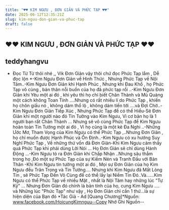 ```yaml
---
title: "♥♥ KIM NGƯU , ĐƠN GIẢN VÀ PHỨC TẠP ♥♥"
date: 2025-06-12T12:35:21Z
slug: kim-nguu-don-gian-va-phuc-tap
draft: false
---
```


## ♥♥ KIM NGƯU , ĐƠN GIẢN VÀ PHỨC TẠP ♥♥

## teddyhangvu

* Đọc Từ Từ thôi nhé  ,, Vik Đơn Giản vậy thôi chứ đọc Phức Tạp lắm , Dễ đọc lộn  *-Kim Ngưu Đơn Giản về Hình Thức , Nhưng Phức Tạp về Nội Tâm..-Kim Ngưu Đơn Giản khi Hạnh Phúc , Nhưng khi Đau Khổ , họ Phức Tạp vô cùng , bản thân nỗi buồn của họ đã phức tạp rồi ..-Kim Ngưu Đơn Giản khi Yêu một ai đó , khi yêu thì họ chỉ biết Chân Thành và Mù Quáng một cách không Toan Tính ....Nhưng có rất nhiều lí do Phức Tạp , khiến họ chôn giấu nó , không dám thổ lộ , không dám tiến tới ....và Đợi Chờ..-Kim Ngưu Đơn Giản Tiếp Xúc , Nhưng Phức Tạp để có thể Hiểu-Sẽ Đơn Giản khi một người nào đó Tin Tưởng vào Kim Ngưu, Vì cơ bản họ là 1 người bạn rất Chân Thành ... Nhưng sẽ vô cùng Phức Tạp để Kim Ngưu hoàn toàn Tin Tưởng một ai đó , Vì họ cũng là một kẻ Đa Nghi ..-Những Ước Mơ, Tham Vọng của Kim Ngưu có thể Phức Tạp ,..Nhưng Đơn Giản , họ chỉ muốn được Hạnh Phúc và Ổn Định..-Kim Ngưu có xu hướng Suy Nghĩ Phức Tạp , Về những thứ vốn đã Đơn Giản-Khi Kim Ngưu cảm thấy quá Phức Tạp khi phải dùng Lời Nói ... Họ Đơn Giản sẽ chỉ dùng Hành Động ...-Kim Ngưu tỏ ra Đơn Giản khi Chấp Nhận ..Nhưng sâu thẳm trong họ ,Đó một sự Phức Tạp của sự Kiềm Nén và Tranh Đấu với Bản Thân -Khi Kim Ngưu tin tưởng một ai đó , Mọi sự Đơn Giản của họ Kim Ngưu đều Trân Trọng và Tin Tưởng.... Nhưng khi Kim Ngưu đã Mất Lòng Tin , sẽ Phức Tạp Đến Vô Cùng để có thể lấy lại Niềm Tin Đó..Và......Kim Ngưu có thể Phức Tạp về nhiều Mặt , nhất là Nội Tâm hay những lúc "Tự Kỷ" ... Nhưng Đơn Giản đó chính là bản tính của họ, cung Kim Ngưu .... và Những lúc "Phức Tạp" như vậy , Họ Đơn Giản chỉ cần 1 thứ...là sự hiện diện của Bạn đó *Tác Giả - Ad [Quang Chương]*Nguồn: www.facebook.com/HoicungKimnguu--Copy Nhớ Ghi Nguồn--